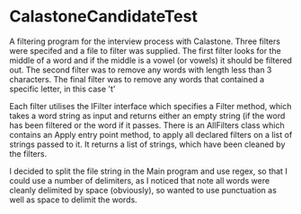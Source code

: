 # CalastoneCandidateTest
A filtering program for the interview process with Calastone.
Three filters were specifed and a file to filter was supplied.
The first filter looks for the middle of a word and if the middle is a vowel (or vowels) it should be filtered out.
The second filter was to remove any words with length less than 3 characters.
The final filter was to remove any words that contained a specific letter, in this case 't'

Each filter utilises the IFilter interface which specifies a Filter method, which takes a word string as input and returns either an empty string
(if the word has been filtered or the word if it passes. There is an AllFilters class which contains an Apply entry point method, to apply all declared
filters on a list of strings passed to it. It returns a list of strings, which have been cleaned by the filters.

I decided to split the file string in the Main program and use regex, so that I could use a number of delimiters, as I noticed that note all words were
cleanly delimited by space (obviously), so wanted to use punctuation as well as space to delimit the words.
